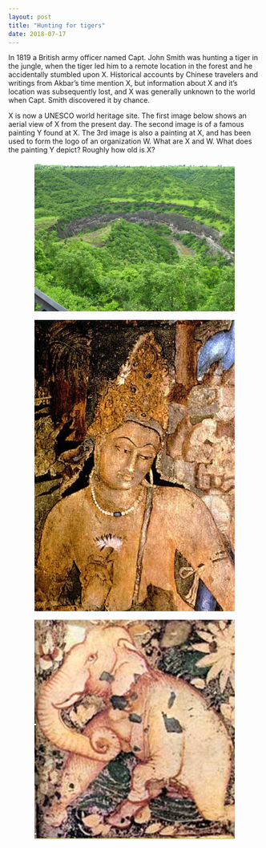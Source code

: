 ```yaml
---
layout: post
title: "Hunting for tigers"
date: 2018-07-17
---
```


In 1819 a British army officer named Capt. John Smith was hunting a tiger in the jungle, when the tiger led him to a remote location in the forest and he accidentally stumbled upon X. Historical accounts by Chinese travelers and writings from Akbar’s time mention X, but information about X and it’s location was subsequently lost, and X was generally unknown to the world when Capt. Smith discovered it by chance.

X is now a UNESCO world heritage site. The first image below shows an aerial view of X from the present day. The second image is of a famous painting Y found at X. The 3rd image is also a painting at X, and has been used to form the logo of an organization W. What are X and W. What does the painting Y depict? Roughly how old is X?


<p align="center">
  <img width="400"  src="/assets/tigerHunting.jpg">
</p>

<p align="center">
  <img width="400"  src="/assets/tigerHunting2.jpg">
</p>

<p align="center">
  <img width="400"  src="/assets/tigerHunting3.jpg">
</p>
